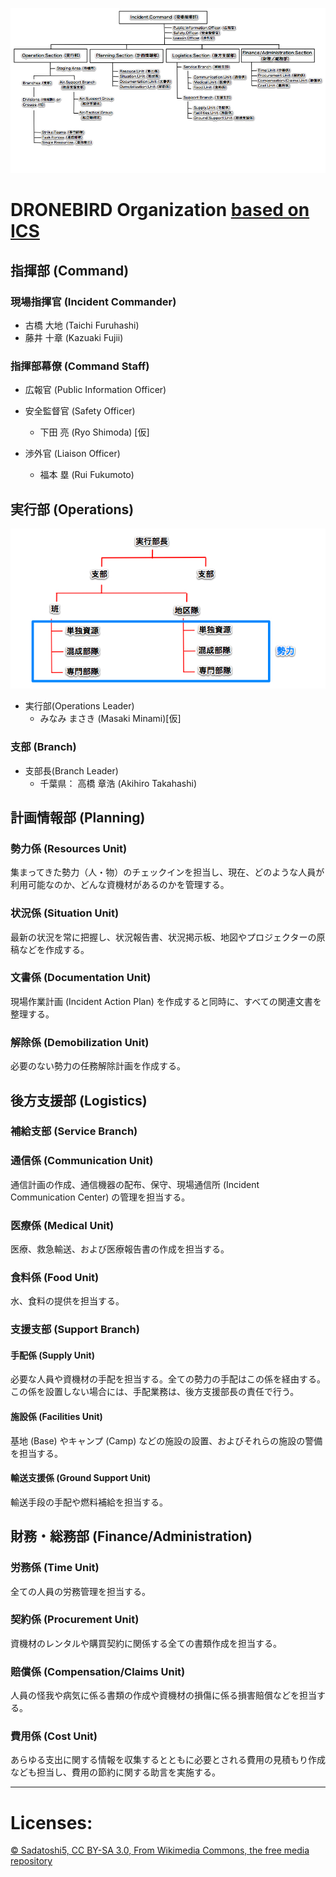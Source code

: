 ![ICS Organization](https://github.com/dronebird/docs4dronebirds/blob/master/organization/ICS_Organization.jpg?raw=true)

# DRONEBIRD Organization [based on ICS](https://ja.wikipedia.org/wiki/インシデント・コマンド・システム) 
## 指揮部 (Command)
### 現場指揮官 (Incident Commander) 
* 古橋 大地 (Taichi Furuhashi)
* 藤井 十章 (Kazuaki Fujii)

### 指揮部幕僚 (Command Staff) 
* 広報官 (Public Information Officer)

* 安全監督官 (Safety Officer)
   * 下田 亮 (Ryo Shimoda) [仮]

* 渉外官 (Liaison Officer)
   * 福本 塁 (Rui Fukumoto)

## 実行部 (Operations)
![ICS Operation.jpg](https://github.com/dronebird/docs4dronebirds/blob/master/organization/ICS_Operation.jpg?raw=true)
* 実行部(Operations Leader) 
   * みなみ まさき (Masaki Minami)[仮]

### 支部 (Branch)
* 支部長(Branch Leader) 
   * 千葉県： 高橋 章浩 (Akihiro Takahashi)


## 計画情報部 (Planning)
### 勢力係 (Resources Unit)
集まってきた勢力（人・物）のチェックインを担当し、現在、どのような人員が利用可能なのか、どんな資機材があるのかを管理する。

### 状況係 (Situation Unit)
最新の状況を常に把握し、状況報告書、状況掲示板、地図やプロジェクターの原稿などを作成する。

### 文書係 (Documentation Unit)
現場作業計画 (Incident Action Plan) を作成すると同時に、すべての関連文書を整理する。

### 解除係 (Demobilization Unit)
必要のない勢力の任務解除計画を作成する。


## 後方支援部 (Logistics)
### 補給支部 (Service Branch)
### 通信係 (Communication Unit)
通信計画の作成、通信機器の配布、保守、現場通信所 (Incident Communication Center) の管理を担当する。

### 医療係 (Medical Unit)
医療、救急輸送、および医療報告書の作成を担当する。

### 食料係 (Food Unit)
水、食料の提供を担当する。　

### 支援支部 (Support Branch)

#### 手配係 (Supply Unit)
必要な人員や資機材の手配を担当する。全ての勢力の手配はこの係を経由する。この係を設置しない場合には、手配業務は、後方支援部長の責任で行う。

#### 施設係 (Facilities Unit)
基地 (Base) やキャンプ (Camp) などの施設の設置、およびそれらの施設の警備を担当する。

#### 輸送支援係 (Ground Support Unit)
輸送手段の手配や燃料補給を担当する。


## 財務・総務部 (Finance/Administration) 
### 労務係 (Time Unit)
全ての人員の労務管理を担当する。

### 契約係 (Procurement Unit)
資機材のレンタルや購買契約に関係する全ての書類作成を担当する。

### 賠償係 (Compensation/Claims Unit)
人員の怪我や病気に係る書類の作成や資機材の損傷に係る損害賠償などを担当する。

### 費用係 (Cost Unit)
あらゆる支出に関する情報を収集するとともに必要とされる費用の見積もり作成なども担当し、費用の節約に関する助言を実施する。

---

# Licenses:

[© Sadatoshi5, CC BY-SA 3.0, From Wikimedia Commons, the free media repository](https://commons.wikimedia.org/wiki/File:ICS_Organization.jpg)
